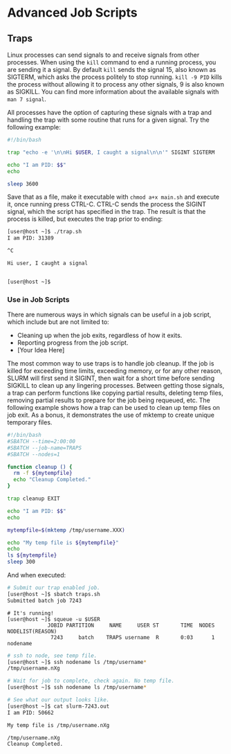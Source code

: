 # Advanced Job Scripts

## Traps

Linux processes can send signals to and receive signals from other processes.
When using the `kill` command to end a running process, you are sending it
a signal. By default `kill` sends the signal 15, also known as SIGTERM,
which asks the process politely to stop running. `kill -9 PID` kills the
process without allowing it to process any other signals, 9 is also known as
SIGKILL. You can find more information about the available signals with `man
7 signal`.

All processes have the option of capturing these signals with a trap and
handling the trap with some routine that runs for a given signal. Try the
following example:

```bash
#!/bin/bash

trap "echo -e '\n\nHi $USER, I caught a signal\n\n'" SIGINT SIGTERM

echo "I am PID: $$"
echo

sleep 3600
```

Save that as a file, make it executable with `chmod a+x main.sh` and execute
it, once running press CTRL-C. CTRL-C sends the process the SIGINT signal,
which the script has specified in the trap. The result is that the process is
killed, but executes the trap prior to ending:

```bash
[user@host ~]$ ./trap.sh
I am PID: 31389

^C

Hi user, I caught a signal


[user@host ~]$
```
 
### Use in Job Scripts

There are numerous ways in which signals can be useful in a job script, which
include but are not limited to:

- Cleaning up when the job exits, regardless of how it exits.
- Reporting progress from the job script.
- [Your Idea Here]

The most common way to use traps is to handle job cleanup. If the job is killed
for exceeding time limits, exceeding memory, or for any other reason, SLURM
will first send it SIGINT, then wait for a short time before sending SIGKILL to
clean up any lingering processes. Between getting those signals, a trap can
perform functions like copying partial results, deleting temp files, removing
partial results to prepare for the job being requeued, etc. The following
example shows how a trap can be used to clean up temp files on job exit. As a
bonus, it demonstrates the use of mktemp to create unique temporary files.


```bash
#!/bin/bash
#SBATCH --time=2:00:00
#SBATCH --job-name=TRAPS
#SBATCH --nodes=1

function cleanup () {
  rm -f ${mytempfile}
  echo "Cleanup Completed."
}

trap cleanup EXIT

echo "I am PID: $$"
echo

mytempfile=$(mktemp /tmp/username.XXX)

echo "My temp file is ${mytempfile}"
echo
ls ${mytempfile}
sleep 300
```

And when executed:

```bash
# Submit our trap enabled job.
[user@host ~]$ sbatch traps.sh
Submitted batch job 7243
```

```
# It's running!
[user@host ~]$ squeue -u $USER
             JOBID PARTITION     NAME     USER ST       TIME  NODES NODELIST(REASON)
              7243     batch    TRAPS username  R       0:03      1 nodename
```

```bash
# ssh to node, see temp file.
[user@host ~]$ ssh nodename ls /tmp/username*
/tmp/username.nXg
```

```bash
# Wait for job to complete, check again. No temp file.
[user@host ~]$ ssh nodename ls /tmp/username*
```

```bash
# See what our output looks like.
[user@host ~]$ cat slurm-7243.out
I am PID: 50662

My temp file is /tmp/username.nXg

/tmp/username.nXg
Cleanup Completed.
```
